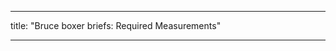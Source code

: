 ***

title: "Bruce boxer briefs: Required Measurements"

***

<PatternMeasurements pattern='bruce' />
